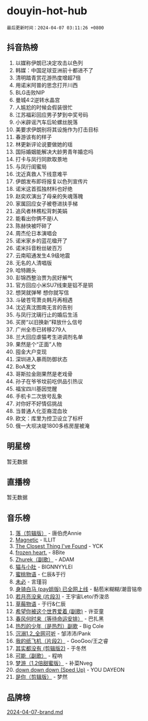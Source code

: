 # douyin-hot-hub

`最后更新时间：2024-04-07 03:11:26 +0800`

## 抖音热榜

1. 以媒称伊朗已决定攻击以色列
1. 韩媒：中国足球亚洲前十都进不了
1. 清明踏青赏花游热度增超7倍
1. 用诺米阿普的思念打开川西
1. BLG击败NIP
1. 曼城4:2逆转水晶宫
1. 人尴尬的时候会假装很忙
1. 江苏福彩回应男子梦到中奖号码
1. 小米辟谣汽车后轮螺丝脱落
1. 美要求伊朗别将其设施作为打击目标
1. 春游该有的样子
1. 林更新评论说要做她的瑶
1. 国际婚姻能解决大龄男青年婚恋吗
1. 打卡与凤行同款取景地
1. 与凤行闺蜜局
1. 沈近真救人下线意难平
1. 伊朗发布即将报复以色列宣传片
1. 诺米这首孤独材料也好绝
1. 赵奕欢演出了母亲的失魂落魄
1. 家属回应女子被卷进扶手梯
1. 追风者林樵松背刺美娟
1. 能看出你俩不是i人
1. 陈赫快被吓碎了
1. 周杰伦日本演唱会
1. 诺米家乡的蓝花楹开了
1. 诺米抖音粉丝破百万
1. 云南昭通发生4.9级地震
1. 无名的人清唱版
1. 哈特踢头
1. 彭锦西整治贾为民好解气
1. 官方回应小米SU7线束是铝不是铜
1. 想哭就弹琴 想你就写信
1. 斗破苍穹萧炎韩月再相遇
1. 沈近真沈图南无言的告别
1. 与凤行沈璃行止的婚后生活
1. 买房“以旧换新”释放什么信号
1. 广州全市已转移279人
1. 兰大回应虐猫考生进调剂名单
1. 果然是个“正面”人物
1. 囤金大户变现
1. 深圳进入暴雨防御状态
1. BoA发文
1. 哥斯拉金刚果然是老戏骨
1. 孙子在爷爷坟前吃供品引热议
1. 福宝四川基因觉醒
1. 手机卡二次放号乱象
1. 对你好不好情侣挑战
1. 当普通人化亚裔混血妆
1. 欧文：库里为控卫设立了标杆
1. 俄一大坝决堤1800多栋房屋被淹

## 明星榜

暂无数据

## 直播榜

暂无数据

## 音乐榜

1. [落（剪辑版）](https://sf27-cdn-tos.douyinstatic.com/obj/tos-cn-ve-2774/o0h6HvN1BBbli9LtU3i5fQIleBQMF5Cg4TZmmC) - 唐伯虎Annie
1. [Magnetic](https://sf5-hl-cdn-tos.douyinstatic.com/obj/tos-cn-ve-2774/oAQCYdBNZfLACGDmVFAsfAtpy32tqErgQ3XgBN) - ILLIT
1. [The Closest Thing I've Found](https://sf3-cdn-tos.douyinstatic.com/obj/tos-cn-ve-2774/514ab5d9146f4d2ca454b7adff8e5e4d) - YCK
1. [frozen heart.](https://sf5-hl-cdn-tos.douyinstatic.com/obj/tos-cn-ve-2774/oIIWJfyjIACZA9zQMtnJ6hQQhFC4vhCupoRBsO) - 8Bite
1. [Zhurek（副歌）](https://sf3-cdn-tos.douyinstatic.com/obj/tos-cn-ve-2774/ooQm8FBZQDlf0btEYgVpCcSCQfrdJGBEKZYBGS) - ADAM
1. [猫与小肚](https://sf5-hl-cdn-tos.douyinstatic.com/obj/tos-cn-ve-2774/osZeoClMECgK8DYl6VebABgbchEtPYQjZEnRtd) - BIGNNYYLEI
1. [蜜桃物语](https://sf6-cdn-tos.douyinstatic.com/obj/tos-cn-ve-2774/oIhOSCZtIACtYU4XQkngiW9kCBfVD1Fz9IYeqL) - 仁辰&于行
1. [未必](https://sf5-hl-cdn-tos.douyinstatic.com/obj/tos-cn-ve-2774/ogntQMFnKQDZUgTCYuJgfLEtleYZZFxBQqhhFB) - 言瑾羽
1. [身骑白马 (pay姐版) 已全网上线](https://sf3-cdn-tos.douyinstatic.com/obj/tos-cn-ve-2774/oQLO5ZgLsFkaDhdIIveF2zUCgfweY0gWaH4AQG) - 黏苞米糊糊/潮音铭帝
1. [若月亮没来 (片段3)](https://sf5-hl-cdn-tos.douyinstatic.com/obj/tos-cn-ve-2774/okfyEUsGW1B1ovJi5JiN9IjvAT2lMwA054GoEB) - 王宇宙Leto/乔浚丞
1. [草莓物语](https://sf5-hl-cdn-tos.douyinstatic.com/obj/tos-cn-ve-2774/okynhJ7jEAIIZBfsLgYMEI8QC3WbQNN66RKzhT) - 于行&仁辰
1. [希望你被这个世界爱着 (副歌)](https://sf5-hl-cdn-tos.douyinstatic.com/obj/tos-cn-ve-2774/oUHCmWQfZlE3QQBKBeD8rCFLpJzPgCpImhsxMt) - 许亚童
1. [春风何时来（等待命运安排）](https://sf6-cdn-tos.douyinstatic.com/obj/tos-cn-ve-2774/oICBNbD3gelMfB4WgiD1KI2jQtXZE2FgHLwtsl) - 巴扎黑
1. [热烈的少年（是热烈）副歌](https://sf5-hl-cdn-tos.douyinstatic.com/obj/tos-cn-ve-2774/owVNI0CLDAUMtSz6TEYvfFBFL4UDFFhLfgK8fa) - Big Cole
1. [沉溺1.2_全网可听](https://sf3-cdn-tos.douyinstatic.com/obj/tos-cn-ve-2774/ok2QoiBqsWAX9McZmWiI9gAB0EzwD4Xj6yfmtH) - 邹沛沛/Pank
1. [我的纸飞机（片段2）](https://sf3-cdn-tos.douyinstatic.com/obj/tos-cn-ve-2774/oM2ZrKcg2CD5AeRB2gkeXOFB1IxAGJdZPazYHf) - GooGoo/王之睿
1. [其实都没有 (剪辑版2)](https://sf5-hl-cdn-tos.douyinstatic.com/obj/tos-cn-ve-2774/oEBNQenHZtBhxYjGgUDQk0BCHTigQafgFlbQ7k) - 于冬然
1. [可能（副歌）](https://sf6-cdn-tos.douyinstatic.com/obj/tos-cn-ve-2774/cde1731888894259b333569393c2fb51) - 程响
1. [梦游（1.2倍甜蜜版）](https://sf5-hl-cdn-tos.douyinstatic.com/obj/tos-cn-ve-2774/o4gyAUm8hwufoEABmwVIiQtHsFuGzAEEWtNMzo) - 补菜Nveg
1. [down down down (Sped Up)](https://sf5-hl-cdn-tos.douyinstatic.com/obj/tos-cn-ve-2774/ow80iABiXIO9DsFwK6WeZKMaJRi3BPJAotDy8m) - YOU DAYEON
1. [是你（剪辑版）](https://sf5-hl-cdn-tos.douyinstatic.com/obj/tos-cn-ve-2774/46019dae783c4c969944217fe1cfafc4) - 梦然

## 品牌榜

[2024-04-07-brand.md](2024-04-07-brand.md)
